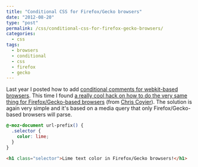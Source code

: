 ```yaml
---
title: "Conditional CSS for Firefox/Gecko browsers"
date: "2012-08-20"
type: "post"
permalink: /css/conditional-css-for-firefox-gecko-browsers/
categories:
  - css
tags:
  - browsers
  - conditional
  - css
  - firefox
  - gecko
---
```


Last year I posted how to add [conditional comments for webkit-based browsers](http://phrappe.com/css/conditional-css-for-webkit-based-browsers/ "Conditional CSS for Webkit-based browsers"). This time I found [a really cool hack on how to do the very same thing for Firefox/Gecko-based browsers](http://css-tricks.com/snippets/css/css-hacks-targeting-firefox/ "CSS Hacks Targeting Firefox") (from [Chris Coyier](http://css-tricks.com/ "CSS-Tricks")). The solution is again very simple and it's based on a media query that only Firefox/Gecko-based browsers will parse.

```css
@-moz-document url-prefix() {
  .selector {
    color: lime;
  }
}
```

```html
<h1 class="selector">Lime text color in Firefox/Gecko browsers!</h1>
```

